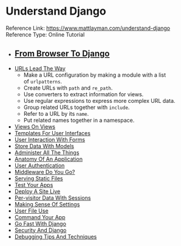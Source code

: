 # Understand Django

Reference Link: https://www.mattlayman.com/understand-django
Reference Type: Online Tutorial

-  [From Browser To Django](https://www.mattlayman.com/understand-django/browser-to-django/)
	- 
-  [URLs Lead The Way](https://www.mattlayman.com/understand-django/urls-lead-way/)
	-  Make a URL configuration by making a module with a list of `urlpatterns`.
	-  Create URLs with `path` and `re_path`.
	- Use converters to extract information for views.
	- Use regular expressions to express more complex URL data.
	- Group related URLs together with `include`.
	- Refer to a URL by its `name`.
	- Put related names together in a namespace.
-  [Views On Views](https://www.mattlayman.com/understand-django/views-on-views/)
-  [Templates For User Interfaces](https://www.mattlayman.com/understand-django/templates-user-interfaces/)
-   [User Interaction With Forms](https://www.mattlayman.com/understand-django/user-interaction-forms/)
-  [Store Data With Models](https://www.mattlayman.com/understand-django/store-data-with-models/)
-  [Administer All The Things](https://www.mattlayman.com/understand-django/administer-all-the-things/)
-  [Anatomy Of An Application](https://www.mattlayman.com/understand-django/anatomy-of-an-application/)
-  [User Authentication](https://www.mattlayman.com/understand-django/user-authentication/)
-  [Middleware Do You Go?](https://www.mattlayman.com/understand-django/middleware-do-you-go/)
-  [Serving Static Files](https://www.mattlayman.com/understand-django/serving-static-files/)
-  [Test Your Apps](https://www.mattlayman.com/understand-django/test-your-apps/)
-  [Deploy A Site Live](https://www.mattlayman.com/understand-django/deploy-site-live/)
-  [Per-visitor Data With Sessions](https://www.mattlayman.com/understand-django/sessions/)
-  [Making Sense Of Settings](https://www.mattlayman.com/understand-django/settings/)
-  [User File Use](https://www.mattlayman.com/understand-django/media-files/)
-  [Command Your App](https://www.mattlayman.com/understand-django/command-apps/)
-  [Go Fast With Django](https://www.mattlayman.com/understand-django/go-fast/)
-  [Security And Django](https://www.mattlayman.com/understand-django/secure-apps/)
-  [Debugging Tips And Techniques](https://www.mattlayman.com/understand-django/debugging-tips-techniques/)
